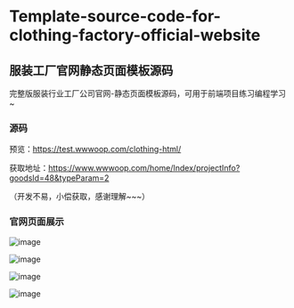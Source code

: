 # Template-source-code-for-clothing-factory-official-website
## 服装工厂官网静态页面模板源码

完整版服装行业工厂公司官网-静态页面模板源码，可用于前端项目练习编程学习~

### 源码

预览：https://test.wwwoop.com/clothing-html/

获取地址：https://www.wwwoop.com/home/Index/projectInfo?goodsId=48&typeParam=2

（开发不易，小偿获取，感谢理解~~~）

### 官网页面展示
![image](https://github.com/user-attachments/assets/57f4a55e-1a02-419e-b6be-0f5b8ab6797c)

![image](https://github.com/user-attachments/assets/18f459f0-da0a-4653-aee8-0950820c0314)

![image](https://github.com/user-attachments/assets/c620d48f-5a31-4278-9eeb-8fc28f5e82e3)

![image](https://github.com/user-attachments/assets/4ba00ef4-1dd5-44c2-b8f3-2e3098e69386)
